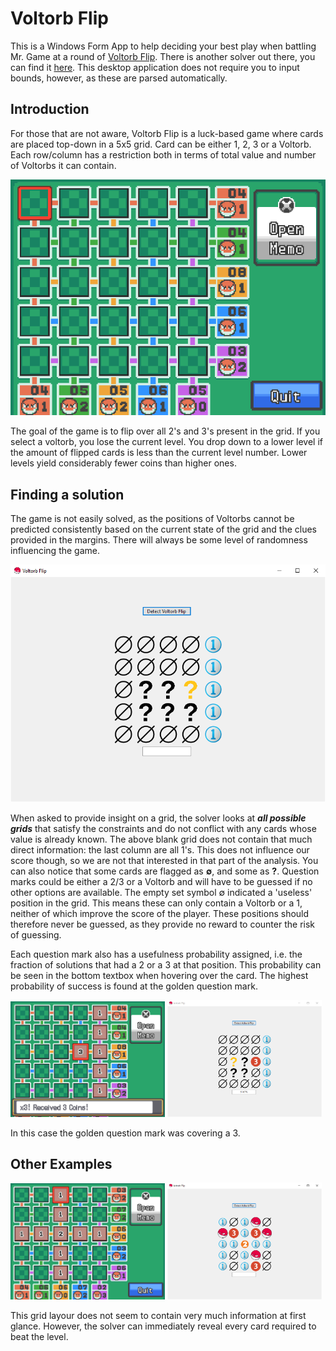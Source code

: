 # Voltorb Flip

This is a Windows Form App to help deciding your best play when battling Mr. Game at a round of [Voltorb Flip](https://bulbapedia.bulbagarden.net/wiki/Voltorb_Flip). There is another solver out there, you can find it [here](http://voltorbflip.com/). This desktop application does not require you to input bounds, however, as these are parsed automatically.

## Introduction

For those that are not aware, Voltorb Flip is a luck-based game where cards are placed top-down in a 5x5 grid. Card can be either 1, 2, 3 or a Voltorb. Each row/column has a restriction both in terms of total value and number of Voltorbs it can contain.

![A blank Voltorb Flip grid](docs/blank_start_grid.png)

The goal of the game is to flip over all 2's and 3's present in the grid. If you select a voltorb, you lose the current level. You drop down to a lower level if the amount of flipped cards is less than the current level number. Lower levels yield considerably fewer coins than higher ones.

## Finding a solution

The game is not easily solved, as the positions of Voltorbs cannot be predicted consistently based on the current state of the grid and the clues provided in the margins. There will always be some level of randomness influencing the game.

![initial hint provided by the Voltorb Flip solver](docs/initial_hint.png)

When asked to provide insight on a grid, the solver looks at _**all possible grids**_ that satisfy the constraints and do not conflict with any cards whose value is already known. The above blank grid does not contain that much direct information: the last column are all 1's. This does not influence our score though, so we are not that interested in that part of the analysis. You can also notice that some cards are flagged as **∅**, and some as **?**. Question marks could be either a 2/3 or a Voltorb and will have to be guessed if no other options are available. The empty set symbol ∅ indicated a 'useless' position in the grid. This means these can only contain a Voltorb or a 1, neither of which improve the score of the player. These positions should therefore never be guessed, as they provide no reward to counter the risk of guessing.

Each question mark also has a usefulness probability assigned, i.e. the fraction of solutions that had a 2 or a 3 at that position. This probability can be seen in the bottom textbox when hovering over the card. The highest probability of success is found at the golden question mark.

<img src="docs/board_after_hint.png" alt="In this case the golden question mark was covering a 3." width="49%"/>
<img src="docs/updated_vtbf_solver.png" alt="The follow-up suggestion leaves a 2x2 region to guess in." width="49%"/>

In this case the golden question mark was covering a 3.

## Other Examples

<img src="docs/board_limited_information.png" alt="This grid layour does not seem to contain very much information at first glance." width="49%"/>
<img src="docs/useful_hint_vtbf.png" alt="The solver reveals every useful card to flip immediately." width="49%"/>

This grid layour does not seem to contain very much information at first glance. However, the solver can immediately reveal every card required to beat the level.